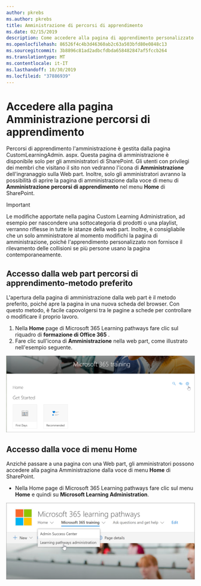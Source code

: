 ```yaml
---
author: pkrebs
ms.author: pkrebs
title: Amministrazione di percorsi di apprendimento
ms.date: 02/15/2019
description: Come accedere alla pagina di apprendimento personalizzato dalla web part o dal menu
ms.openlocfilehash: 86526f4c4b3d46360ab2c63a503bfd80e0848c13
ms.sourcegitcommit: 3b8896c81ad2adbcfdbda658482847af5fccb264
ms.translationtype: MT
ms.contentlocale: it-IT
ms.lasthandoff: 10/30/2019
ms.locfileid: "37886939"
---
```

# <a name="access-the-learning-pathways-administration-page"></a>Accedere alla pagina Amministrazione percorsi di apprendimento

Percorsi di apprendimento l'amministrazione è gestita dalla pagina CustomLearningAdmin. aspx. Questa pagina di amministrazione è disponibile solo per gli amministratori di SharePoint. Gli utenti con privilegi dei membri che visitano il sito non vedranno l'icona di **Amministrazione** dell'ingranaggio sulla Web part. Inoltre, solo gli amministratori avranno la possibilità di aprire la pagina di amministrazione dalla voce di menu di **Amministrazione percorsi di apprendimento** nel menu **Home** di SharePoint. 

> [!IMPORTANT]
> Le modifiche apportate nella pagina Custom Learning Administration, ad esempio per nascondere una sottocategoria di prodotti o una playlist, verranno riflesse in tutte le istanze della web part. Inoltre, è consigliabile che un solo amministratore al momento modifichi la pagina di amministrazione, poiché l'apprendimento personalizzato non fornisce il rilevamento delle collisioni se più persone usano la pagina contemporaneamente.  

## <a name="access-from-the-learning-pathways-web-part---preferred-method"></a>Accesso dalla web part percorsi di apprendimento-metodo preferito
L'apertura della pagina di amministrazione dalla web part è il metodo preferito, poiché apre la pagina in una nuova scheda del browser. Con questo metodo, è facile capovolgersi tra le pagine a schede per controllare o modificare il proprio lavoro.  

1. Nella **Home** page di Microsoft 365 Learning pathways fare clic sul riquadro di **formazione di Office 365** .
2. Fare clic sull'icona di **Amministrazione** nella web part, come illustrato nell'esempio seguente.  

![CG-adminaccbtn. png](media/cg-adminaccbtn.png)

## <a name="access-from-the-home-menu-item"></a>Accesso dalla voce di menu Home
Anziché passare a una pagina con una Web part, gli amministratori possono accedere alla pagina Amministrazione dalla voce di menu **Home** di SharePoint. 

- Nella Home page di Microsoft 365 Learning pathways fare clic sul menu **Home** e quindi su **Microsoft Learning Administration**.

![CG-adminaccmenu. png](media/cg-adminaccmenu.png)